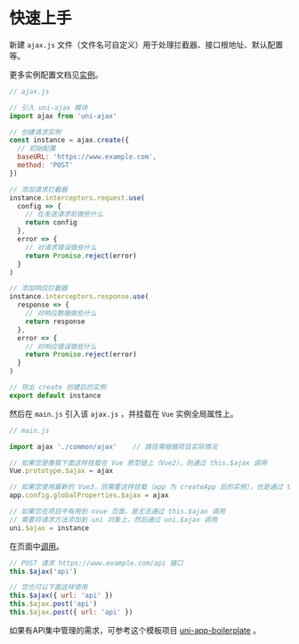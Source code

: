 # 快速上手

新建 `ajax.js` 文件（文件名可自定义）用于处理拦截器、接口根地址、默认配置等。

更多实例配置文档见[实例](/instance/create.html)。

```JavaScript
// ajax.js

// 引入 uni-ajax 模块
import ajax from 'uni-ajax'

// 创建请求实例
const instance = ajax.create({
  // 初始配置
  baseURL: 'https://www.example.com',
  method: 'POST'
})

// 添加请求拦截器
instance.interceptors.request.use(
  config => {
    // 在发送请求前做些什么
    return config
  },
  error => {
    // 对请求错误做些什么
    return Promise.reject(error)
  }
)

// 添加响应拦截器
instance.interceptors.response.use(
  response => {
    // 对响应数据做些什么
    return response
  },
  error => {
    // 对响应错误做些什么
    return Promise.reject(error)
  }
)

// 导出 create 创建后的实例
export default instance
```

然后在 `main.js` 引入该 `ajax.js` ，并挂载在 `Vue` 实例全局属性上。

```JavaScript
// main.js

import ajax './common/ajax'    // 路径需根据项目实际情况

// 如果您是像我下面这样挂载在 Vue 原型链上（Vue2），则通过 this.$ajax 调用
Vue.prototype.$ajax = ajax

// 如果您使用最新的 Vue3，则需要这样挂载（app 为 createApp 后的实例），也是通过 this.$ajax 调用
app.config.globalProperties.$ajax = ajax

// 如果您在项目中有用到 nvue 页面，是无法通过 this.$ajax 调用
// 需要将请求方法添加到 uni 对象上，然后通过 uni.$ajax 调用
uni.$ajax = instance
```

在页面中[调用](/usage/api.html#请求方法)。

```JavaScript
// POST 请求 https://www.example.com/api 接口
this.$ajax('api')

// 您也可以下面这样使用
this.$ajax({ url: 'api' })
this.$ajax.post('api')
this.$ajax.post({ url: 'api' })
```

如果有API集中管理的需求，可参考这个模板项目 [uni-app-boilerplate](https://github.com/ponjs/uni-app-boilerplate) 。
